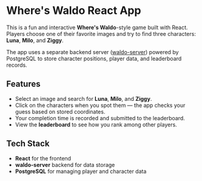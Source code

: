 # Where's Waldo React App

This is a fun and interactive **Where's Waldo**-style game built with React. Players choose one of their favorite images and try to find three characters: **Luna**, **Milo**, and **Ziggy**.

The app uses a separate backend server ([waldo-server](https://github.com/yourusername/waldo-server)) powered by PostgreSQL to store character positions, player data, and leaderboard records.

## Features

- Select an image and search for **Luna**, **Milo**, and **Ziggy**.
- Click on the characters when you spot them — the app checks your guess based on stored coordinates.
- Your completion time is recorded and submitted to the leaderboard.
- View the **leaderboard** to see how you rank among other players.

## Tech Stack

- **React** for the frontend
- **waldo-server** backend for data storage
- **PostgreSQL** for managing player and character data